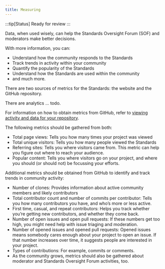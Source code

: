 ```yaml
---
title: Measuring
---
```


:::tip[Status]
Ready for review
:::

Data, when used wisely, can help the Standards Oversight Forum (SOF) and moderators make better decisions.

With more information, you can:

- Understand how the community responds to the Standards
- Track trends in activity within your community
- Quantify the popularity of the Standards
- Understand how the Standards are used within the community
- and much more.

There are two sources of metrics for the Standards: the website and the GitHub repository.

There are analytics ... todo.

For information on how to obtain metrics from GitHub, refer to [viewing activity and data for your repository](https://docs.github.com/en/repositories/viewing-activity-and-data-for-your-repository).

The following metrics should be gathered from both:

- Total page views: Tells you how many times your project was viewed
- Total unique visitors: Tells you how many people viewed the Standards
- Referring sites: Tells you where visitors came from. This metric can help you figure out where to reach your audience.
- Popular content: Tells you where visitors go on your project, and where you should (or should not) be focussing your efforts.

Additional metrics should be obtained from GitHub to identify and track trends in community activity:

- Number of clones: Provides information about active community members and likely contributors
- Total contributor count and number of commits per contributor: Tells you how many contributors you have, and who’s more or less active.
- First time, casual, and repeat contributors: Helps you track whether you’re getting new contributors, and whether they come back.
- Number of open issues and open pull requests: If these numbers get too high, you might need help with issue triaging and moderation.
- Number of opened issues and opened pull requests: Opened issues means somebody cares enough about your project to open an issue. If that number increases over time, it suggests people are interested in your project.
- Types of contributions: For example, commits or comments.
- As the community grows, metrics should also be gathered about moderator and Standards Oversight Forum activities, too.
